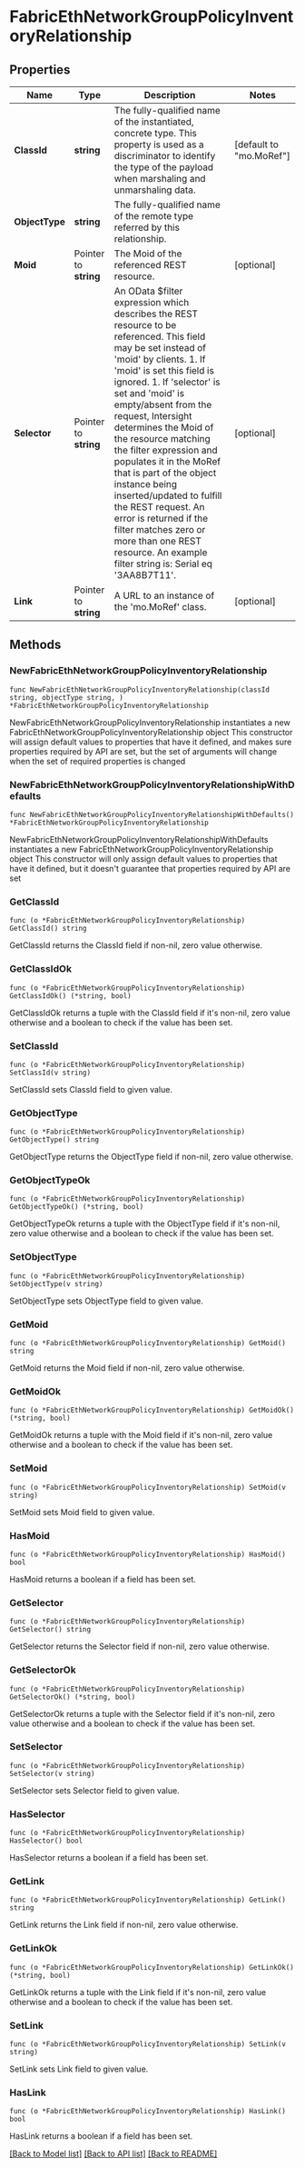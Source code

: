 # FabricEthNetworkGroupPolicyInventoryRelationship

## Properties

Name | Type | Description | Notes
------------ | ------------- | ------------- | -------------
**ClassId** | **string** | The fully-qualified name of the instantiated, concrete type. This property is used as a discriminator to identify the type of the payload when marshaling and unmarshaling data. | [default to "mo.MoRef"]
**ObjectType** | **string** | The fully-qualified name of the remote type referred by this relationship. | 
**Moid** | Pointer to **string** | The Moid of the referenced REST resource. | [optional] 
**Selector** | Pointer to **string** | An OData $filter expression which describes the REST resource to be referenced. This field may be set instead of &#39;moid&#39; by clients. 1. If &#39;moid&#39; is set this field is ignored. 1. If &#39;selector&#39; is set and &#39;moid&#39; is empty/absent from the request, Intersight determines the Moid of the resource matching the filter expression and populates it in the MoRef that is part of the object instance being inserted/updated to fulfill the REST request. An error is returned if the filter matches zero or more than one REST resource. An example filter string is: Serial eq &#39;3AA8B7T11&#39;. | [optional] 
**Link** | Pointer to **string** | A URL to an instance of the &#39;mo.MoRef&#39; class. | [optional] 

## Methods

### NewFabricEthNetworkGroupPolicyInventoryRelationship

`func NewFabricEthNetworkGroupPolicyInventoryRelationship(classId string, objectType string, ) *FabricEthNetworkGroupPolicyInventoryRelationship`

NewFabricEthNetworkGroupPolicyInventoryRelationship instantiates a new FabricEthNetworkGroupPolicyInventoryRelationship object
This constructor will assign default values to properties that have it defined,
and makes sure properties required by API are set, but the set of arguments
will change when the set of required properties is changed

### NewFabricEthNetworkGroupPolicyInventoryRelationshipWithDefaults

`func NewFabricEthNetworkGroupPolicyInventoryRelationshipWithDefaults() *FabricEthNetworkGroupPolicyInventoryRelationship`

NewFabricEthNetworkGroupPolicyInventoryRelationshipWithDefaults instantiates a new FabricEthNetworkGroupPolicyInventoryRelationship object
This constructor will only assign default values to properties that have it defined,
but it doesn't guarantee that properties required by API are set

### GetClassId

`func (o *FabricEthNetworkGroupPolicyInventoryRelationship) GetClassId() string`

GetClassId returns the ClassId field if non-nil, zero value otherwise.

### GetClassIdOk

`func (o *FabricEthNetworkGroupPolicyInventoryRelationship) GetClassIdOk() (*string, bool)`

GetClassIdOk returns a tuple with the ClassId field if it's non-nil, zero value otherwise
and a boolean to check if the value has been set.

### SetClassId

`func (o *FabricEthNetworkGroupPolicyInventoryRelationship) SetClassId(v string)`

SetClassId sets ClassId field to given value.


### GetObjectType

`func (o *FabricEthNetworkGroupPolicyInventoryRelationship) GetObjectType() string`

GetObjectType returns the ObjectType field if non-nil, zero value otherwise.

### GetObjectTypeOk

`func (o *FabricEthNetworkGroupPolicyInventoryRelationship) GetObjectTypeOk() (*string, bool)`

GetObjectTypeOk returns a tuple with the ObjectType field if it's non-nil, zero value otherwise
and a boolean to check if the value has been set.

### SetObjectType

`func (o *FabricEthNetworkGroupPolicyInventoryRelationship) SetObjectType(v string)`

SetObjectType sets ObjectType field to given value.


### GetMoid

`func (o *FabricEthNetworkGroupPolicyInventoryRelationship) GetMoid() string`

GetMoid returns the Moid field if non-nil, zero value otherwise.

### GetMoidOk

`func (o *FabricEthNetworkGroupPolicyInventoryRelationship) GetMoidOk() (*string, bool)`

GetMoidOk returns a tuple with the Moid field if it's non-nil, zero value otherwise
and a boolean to check if the value has been set.

### SetMoid

`func (o *FabricEthNetworkGroupPolicyInventoryRelationship) SetMoid(v string)`

SetMoid sets Moid field to given value.

### HasMoid

`func (o *FabricEthNetworkGroupPolicyInventoryRelationship) HasMoid() bool`

HasMoid returns a boolean if a field has been set.

### GetSelector

`func (o *FabricEthNetworkGroupPolicyInventoryRelationship) GetSelector() string`

GetSelector returns the Selector field if non-nil, zero value otherwise.

### GetSelectorOk

`func (o *FabricEthNetworkGroupPolicyInventoryRelationship) GetSelectorOk() (*string, bool)`

GetSelectorOk returns a tuple with the Selector field if it's non-nil, zero value otherwise
and a boolean to check if the value has been set.

### SetSelector

`func (o *FabricEthNetworkGroupPolicyInventoryRelationship) SetSelector(v string)`

SetSelector sets Selector field to given value.

### HasSelector

`func (o *FabricEthNetworkGroupPolicyInventoryRelationship) HasSelector() bool`

HasSelector returns a boolean if a field has been set.

### GetLink

`func (o *FabricEthNetworkGroupPolicyInventoryRelationship) GetLink() string`

GetLink returns the Link field if non-nil, zero value otherwise.

### GetLinkOk

`func (o *FabricEthNetworkGroupPolicyInventoryRelationship) GetLinkOk() (*string, bool)`

GetLinkOk returns a tuple with the Link field if it's non-nil, zero value otherwise
and a boolean to check if the value has been set.

### SetLink

`func (o *FabricEthNetworkGroupPolicyInventoryRelationship) SetLink(v string)`

SetLink sets Link field to given value.

### HasLink

`func (o *FabricEthNetworkGroupPolicyInventoryRelationship) HasLink() bool`

HasLink returns a boolean if a field has been set.


[[Back to Model list]](../README.md#documentation-for-models) [[Back to API list]](../README.md#documentation-for-api-endpoints) [[Back to README]](../README.md)



